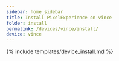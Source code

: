 ```yaml
---
sidebar: home_sidebar
title: Install PixelExperience on vince
folder: install
permalink: /devices/vince/install/
device: vince
---
```

{% include templates/device_install.md %}
